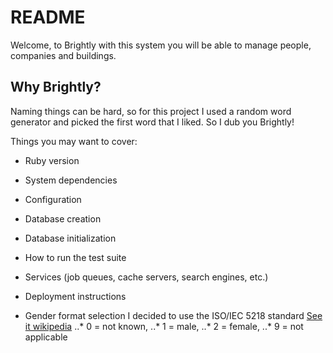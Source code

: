 # README

Welcome, to Brightly with this system you will be able to manage people, companies and buildings.

## Why Brightly?

Naming things can be hard, so for this project I used a random word generator and picked the 
first word that I liked. So I dub you Brightly!

Things you may want to cover:

* Ruby version

* System dependencies

* Configuration

* Database creation

* Database initialization

* How to run the test suite

* Services (job queues, cache servers, search engines, etc.)

* Deployment instructions

* Gender format selection
I decided to use the ISO/IEC 5218 standard [See it wikipedia](https://en.wikipedia.org/wiki/ISO/IEC_5218)
..* 0 = not known,
..* 1 = male,
..* 2 = female,
..* 9 = not applicable